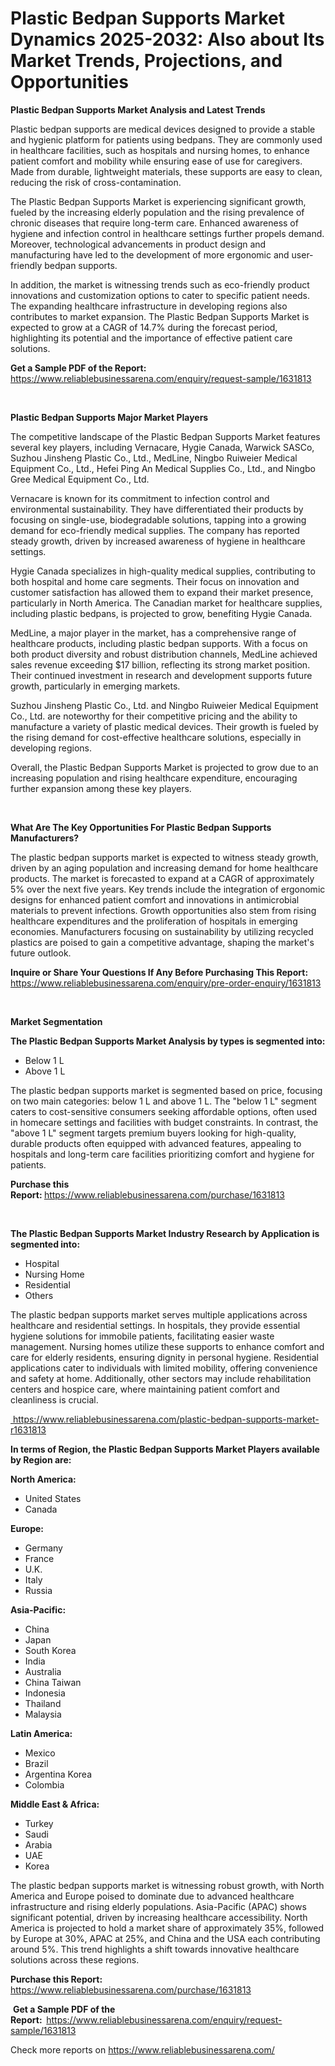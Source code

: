 <p><h1>Plastic Bedpan Supports Market Dynamics 2025-2032: Also about Its Market Trends, Projections, and Opportunities</h1></p><p><strong>Plastic Bedpan Supports Market Analysis and Latest Trends</strong></p>
<p><p>Plastic bedpan supports are medical devices designed to provide a stable and hygienic platform for patients using bedpans. They are commonly used in healthcare facilities, such as hospitals and nursing homes, to enhance patient comfort and mobility while ensuring ease of use for caregivers. Made from durable, lightweight materials, these supports are easy to clean, reducing the risk of cross-contamination.</p><p>The Plastic Bedpan Supports Market is experiencing significant growth, fueled by the increasing elderly population and the rising prevalence of chronic diseases that require long-term care. Enhanced awareness of hygiene and infection control in healthcare settings further propels demand. Moreover, technological advancements in product design and manufacturing have led to the development of more ergonomic and user-friendly bedpan supports.</p><p>In addition, the market is witnessing trends such as eco-friendly product innovations and customization options to cater to specific patient needs. The expanding healthcare infrastructure in developing regions also contributes to market expansion. The Plastic Bedpan Supports Market is expected to grow at a CAGR of 14.7% during the forecast period, highlighting its potential and the importance of effective patient care solutions.</p></p>
<p><strong>Get a Sample PDF of the Report:&nbsp;</strong> <a href="https://www.reliablebusinessarena.com/enquiry/request-sample/1631813?utm_campaign=2039&utm_medium=2&utm_source=Github&utm_content=ia&utm_term=29032025&utm_id=plastic-bedpan-supports">https://www.reliablebusinessarena.com/enquiry/request-sample/1631813</a></p>
<p>&nbsp;</p>
<p><strong>Plastic Bedpan Supports Major Market Players</strong></p>
<p><p>The competitive landscape of the Plastic Bedpan Supports Market features several key players, including Vernacare, Hygie Canada, Warwick SASCo, Suzhou Jinsheng Plastic Co., Ltd., MedLine, Ningbo Ruiweier Medical Equipment Co., Ltd., Hefei Ping An Medical Supplies Co., Ltd., and Ningbo Gree Medical Equipment Co., Ltd. </p><p>Vernacare is known for its commitment to infection control and environmental sustainability. They have differentiated their products by focusing on single-use, biodegradable solutions, tapping into a growing demand for eco-friendly medical supplies. The company has reported steady growth, driven by increased awareness of hygiene in healthcare settings.</p><p>Hygie Canada specializes in high-quality medical supplies, contributing to both hospital and home care segments. Their focus on innovation and customer satisfaction has allowed them to expand their market presence, particularly in North America. The Canadian market for healthcare supplies, including plastic bedpans, is projected to grow, benefiting Hygie Canada.</p><p>MedLine, a major player in the market, has a comprehensive range of healthcare products, including plastic bedpan supports. With a focus on both product diversity and robust distribution channels, MedLine achieved sales revenue exceeding $17 billion, reflecting its strong market position. Their continued investment in research and development supports future growth, particularly in emerging markets.</p><p>Suzhou Jinsheng Plastic Co., Ltd. and Ningbo Ruiweier Medical Equipment Co., Ltd. are noteworthy for their competitive pricing and the ability to manufacture a variety of plastic medical devices. Their growth is fueled by the rising demand for cost-effective healthcare solutions, especially in developing regions.</p><p>Overall, the Plastic Bedpan Supports Market is projected to grow due to an increasing population and rising healthcare expenditure, encouraging further expansion among these key players.</p></p>
<p>&nbsp;</p>
<p><strong>What Are The Key Opportunities For Plastic Bedpan Supports Manufacturers?</strong></p>
<p><p>The plastic bedpan supports market is expected to witness steady growth, driven by an aging population and increasing demand for home healthcare products. The market is forecasted to expand at a CAGR of approximately 5% over the next five years. Key trends include the integration of ergonomic designs for enhanced patient comfort and innovations in antimicrobial materials to prevent infections. Growth opportunities also stem from rising healthcare expenditures and the proliferation of hospitals in emerging economies. Manufacturers focusing on sustainability by utilizing recycled plastics are poised to gain a competitive advantage, shaping the market's future outlook.</p></p>
<p><strong>Inquire or Share Your Questions If Any Before Purchasing This Report:</strong> <a href="https://www.reliablebusinessarena.com/enquiry/pre-order-enquiry/1631813?utm_campaign=2039&utm_medium=2&utm_source=Github&utm_content=ia&utm_term=29032025&utm_id=plastic-bedpan-supports">https://www.reliablebusinessarena.com/enquiry/pre-order-enquiry/1631813</a></p>
<p>&nbsp;</p>
<p><strong>Market Segmentation</strong></p>
<p><strong>The Plastic Bedpan Supports Market Analysis by types is segmented into:</strong></p>
<p><ul><li>Below 1 L</li><li>Above 1 L</li></ul></p>
<p><p>The plastic bedpan supports market is segmented based on price, focusing on two main categories: below 1 L and above 1 L. The "below 1 L" segment caters to cost-sensitive consumers seeking affordable options, often used in homecare settings and facilities with budget constraints. In contrast, the "above 1 L" segment targets premium buyers looking for high-quality, durable products often equipped with advanced features, appealing to hospitals and long-term care facilities prioritizing comfort and hygiene for patients.</p></p>
<p><strong>Purchase this Report:&nbsp;</strong><a href="https://www.reliablebusinessarena.com/purchase/1631813?utm_campaign=2039&utm_medium=2&utm_source=Github&utm_content=ia&utm_term=29032025&utm_id=plastic-bedpan-supports">https://www.reliablebusinessarena.com/purchase/1631813</a></p>
<p>&nbsp;</p>
<p><strong>The Plastic Bedpan Supports Market Industry Research by Application is segmented into:</strong></p>
<p><ul><li>Hospital</li><li>Nursing Home</li><li>Residential</li><li>Others</li></ul></p>
<p><p>The plastic bedpan supports market serves multiple applications across healthcare and residential settings. In hospitals, they provide essential hygiene solutions for immobile patients, facilitating easier waste management. Nursing homes utilize these supports to enhance comfort and care for elderly residents, ensuring dignity in personal hygiene. Residential applications cater to individuals with limited mobility, offering convenience and safety at home. Additionally, other sectors may include rehabilitation centers and hospice care, where maintaining patient comfort and cleanliness is crucial.</p></p>
<p><a href="https://www.reliablebusinessarena.com/plastic-bedpan-supports-market-r1631813?utm_campaign=2039&utm_medium=2&utm_source=Github&utm_content=ia&utm_term=29032025&utm_id=plastic-bedpan-supports">&nbsp;https://www.reliablebusinessarena.com/plastic-bedpan-supports-market-r1631813</a></p>
<p><strong>In terms of Region, the Plastic Bedpan Supports Market Players available by Region are:</strong></p>
<p>
    <p> <strong> North America: </strong>
        <ul>
            <li>United States</li>
            <li>Canada</li>
        </ul>
        </p> 
    <p> <strong> Europe: </strong>
        <ul>
            <li>Germany</li>
            <li>France</li>
            <li>U.K.</li>
            <li>Italy</li>
            <li>Russia</li>
        </ul>
        </p> 
    <p> <strong> Asia-Pacific: </strong>
        <ul>
            <li>China</li>
            <li>Japan</li>
            <li>South Korea</li>
            <li>India</li>
            <li>Australia</li>
            <li>China Taiwan</li>
            <li>Indonesia</li>
            <li>Thailand</li>
            <li>Malaysia</li>
        </ul>
        </p> 
    <p> <strong> Latin America: </strong>
        <ul>
            <li>Mexico</li>
            <li>Brazil</li>
            <li>Argentina Korea</li>
            <li>Colombia</li>
        </ul>
        </p> 
    <p> <strong> Middle East & Africa: </strong>
        <ul>
            <li>Turkey</li>
            <li>Saudi</li>
            <li>Arabia</li>
            <li>UAE</li>
            <li>Korea</li>
        </ul>
    </p>
    </p>
<p><p>The plastic bedpan supports market is witnessing robust growth, with North America and Europe poised to dominate due to advanced healthcare infrastructure and rising elderly populations. Asia-Pacific (APAC) shows significant potential, driven by increasing healthcare accessibility. North America is projected to hold a market share of approximately 35%, followed by Europe at 30%, APAC at 25%, and China and the USA each contributing around 5%. This trend highlights a shift towards innovative healthcare solutions across these regions.</p></p>
<p><strong>Purchase this Report: </strong><a href="https://www.reliablebusinessarena.com/purchase/1631813?utm_campaign=2039&utm_medium=2&utm_source=Github&utm_content=ia&utm_term=29032025&utm_id=plastic-bedpan-supports">https://www.reliablebusinessarena.com/purchase/1631813</a></p>
<p>&nbsp;<strong>Get a Sample PDF of the Report:&nbsp;&nbsp;</strong><a href="https://www.reliablebusinessarena.com/enquiry/request-sample/1631813?utm_campaign=2039&utm_medium=2&utm_source=Github&utm_content=ia&utm_term=29032025&utm_id=plastic-bedpan-supports">https://www.reliablebusinessarena.com/enquiry/request-sample/1631813</a></p>
<p><strong></strong></p>
<p>Check more reports on <a href="https://www.reliablebusinessarena.com/?utm_campaign=2039&utm_medium=2&utm_source=Github&utm_content=ia&utm_term=29032025&utm_id=plastic-bedpan-supports">https://www.reliablebusinessarena.com/</a></p>